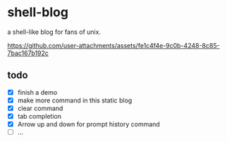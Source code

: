 # shell-blog

a shell-like blog for fans of unix.

https://github.com/user-attachments/assets/fe1c4f4e-9c0b-4248-8c85-7bac167b192c

## todo

- [x] finish a demo
- [x] make more command in this static blog
- [x] clear command
- [x] tab completion
- [x] Arrow up and down for prompt history command
- [ ] ...